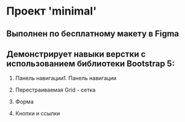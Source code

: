 # Проект 'minimal'

## Выполнен по бесплатному макету в Figma

## Демонстрирует навыки верстки с использованием библиотеки Bootstrap 5:


1. Панель навигации1. Панель навигации

2. Перестраиваемая Grid - сетка

3. Форма

4. Кнопки и ссылки